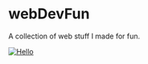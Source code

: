 # webDevFun
A collection of web stuff I made for fun.



[![Hello](http://i.giphy.com/xT0BKpqAaJczduXXJ6.gif)]()
